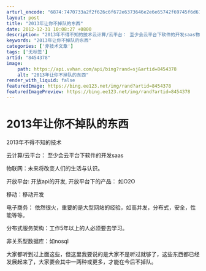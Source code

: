```yaml
---
arturl_encode: "6874:7470733a2f2f626c6f672e6373646e2e6e65742f69745f6d61:6e2f61727469636c652f64657461696c732f38343534333738"
layout: post
title: "2013年让你不掉队的东西"
date: 2012-12-31 10:08:27 +0800
description: "2013年不得不知的技术云计算/云平台： 至少会云平台下软件的开发saas物联网：未来将改变人们的生"
keywords: "2013年让你不掉队的东西"
categories: ['非技术文章']
tags: ['无标签']
artid: "8454378"
image:
    path: https://api.vvhan.com/api/bing?rand=sj&artid=8454378
    alt: "2013年让你不掉队的东西"
render_with_liquid: false
featuredImage: https://bing.ee123.net/img/rand?artid=8454378
featuredImagePreview: https://bing.ee123.net/img/rand?artid=8454378
---
```


# 2013年让你不掉队的东西

2013年不得不知的技术

云计算/云平台： 至少会云平台下软件的开发saas
  
物联网：未来将改变人们的生活与认识。
  
开放平台: 开放api的开发, 开放平台下的产品： 如O2O
  
移动：移动开发
  
电子商务： 依然很火，重要的是大型网站的经验，如高并发，分布式，安全，性能等等。
  
分布式服务架构：工作5年以上的人必须要去学习。
  
非关系型数据库：如nosql

大家都听到过上面这些，但这里我要说的是大家不是听过就够了，这些东西都已经发展起来了，大家要会其中一两种或更多，才能在今后不掉队。